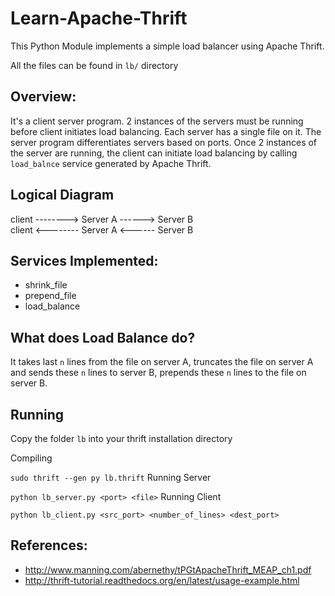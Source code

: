 Learn-Apache-Thrift
===================

This Python Module implements a simple load balancer using Apache Thrift.

All the files can be found in `lb/` directory

## Overview:
It's a client server program. 2 instances of the servers must be running before client initiates load balancing. Each server has a single file on it. The server program differentiates servers based on ports. Once 2 instances of the server are running, the client can initiate load balancing by calling `load_balnce` service generated by Apache Thrift.

## Logical Diagram
client --------> Server A ------> Server B <br />
client <-------- Server A <------ Server B

## Services Implemented:
* shrink_file
* prepend_file
* load_balance

## What does Load Balance do?
It takes last `n` lines from the file on server A, truncates the file on server A and sends these `n` lines to server B, prepends these `n` lines to the file on server B.

## Running
Copy the folder `lb` into your thrift installation directory

Compiling

`sudo thrift --gen py lb.thrift`
Running Server

`python lb_server.py <port> <file>`
Running Client

`python lb_client.py <src_port> <number_of_lines> <dest_port>`

## References:
* http://www.manning.com/abernethy/tPGtApacheThrift_MEAP_ch1.pdf
* http://thrift-tutorial.readthedocs.org/en/latest/usage-example.html
